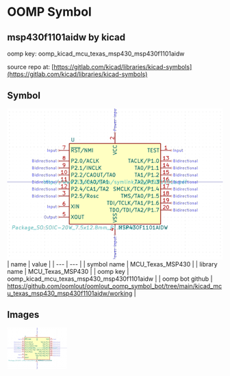 # OOMP Symbol  
## msp430f1101aidw  by kicad  
  
oomp key: oomp_kicad_mcu_texas_msp430_msp430f1101aidw  
  
source repo at: [https://gitlab.com/kicad/libraries/kicad-symbols](https://gitlab.com/kicad/libraries/kicad-symbols)  
## Symbol  
  
[![working.png](working_600.png)](working.png)  
| name | value | 
| --- | --- | 
| symbol name | MCU_Texas_MSP430 | 
| library name | MCU_Texas_MSP430 | 
| oomp key | oomp_kicad_mcu_texas_msp430_msp430f1101aidw | 
| oomp bot github | https://github.com/oomlout/oomlout_oomp_symbol_bot/tree/main/kicad_mcu_texas_msp430_msp430f1101aidw/working | 
## Images  
  
[![working.png](working_140.png)](working.png)  
